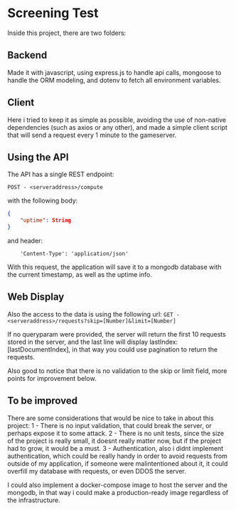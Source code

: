 # Screening Test

Inside this project, there are two folders:

 ## Backend

Made it with javascript, using express.js to handle api calls, mongoose to handle the ORM modeling, and dotenv to fetch all environment variables.


 ## Client

Here i tried to keep it as simple as possible, avoiding the use of non-native dependencies (such as axios or any other), and made a simple client script that will send a request every 1 minute to the gameserver.


## Using the API

 The API has a single REST endpoint:

 `POST - <serveraddress>/compute`

with the following body:

```json
{
    "uptime": String
}
```

and header:

```
    'Content-Type': 'application/json'
```

With this request, the application will save it to a mongodb database with the current timestamp, as well as the uptime info.


## Web Display

Also the access to the data is using the following url:
`GET - <serveraddress>/requests?skip=[Number]&limit=[Number]`

If no queryparam were provided, the server will return the first 10 requests stored in the server, and the last line will display
lastIndex: [lastDocumentIndex], in that way you could use pagination to return the requests.

Also good to notice that there is no validation to the skip or limit field, more points for improvement below.

## To be improved

There are some considerations that would be nice to take in about this project:
 1 - There is no input validation, that could break the server, or perhaps expose it to some attack.
 2 - There is no unit tests, since the size of the project is really small, it doesnt really matter now, but if the project had to grow, it would be a must.
 3 - Authentication, also i didnt implement authentication, which could be really handy in order to avoid requests from outside of my application, if someone were malintentioned about it, it could overfill my database with requests, or even DDOS the server.
 
I could also implement a docker-compose image to host the server and the mongodb, in that way i could make a production-ready image regardless of the infrastructure.
